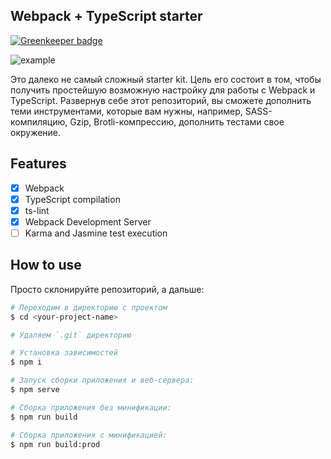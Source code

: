 Webpack + TypeScript starter
---

[![Greenkeeper badge](https://badges.greenkeeper.io/splincode/webpack-typescript-starter.svg)](https://greenkeeper.io/)

![example](https://juristr.com/blog/assets/imgs/meetup-intro-angular2/transpiling.png)

Это далеко не самый сложный starter kit. Цель его состоит в том, чтобы получить простейшую возможную настройку для работы с Webpack и TypeScript. Развернув себе этот репозиторий, вы сможете дополнить теми инструментами, которые вам нужны, например, SASS-компиляцию, Gzip, Brotli-компрессию, дополнить тестами свое окружение.

## Features

- [x] Webpack
- [x] TypeScript compilation
- [x] ts-lint
- [x] Webpack Development Server
- [ ] Karma and Jasmine test execution

## How to use

Просто склонируйте репозиторий, а дальше:

```bash
# Переходим в директорию с проектом
$ cd <your-project-name>

# Удаляем `.git` директорию

# Установка зависимостей
$ npm i

# Запуск сборки приложения и веб-сервера:
$ npm serve

# Сборка приложения без минификации: 
$ npm run build

# Сборка приложения с минификацией: 
$ npm run build:prod
```
